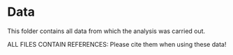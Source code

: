 # Data

This folder contains all data from which the analysis was carried out.

ALL FILES CONTAIN REFERENCES: Please cite them when using these data!
